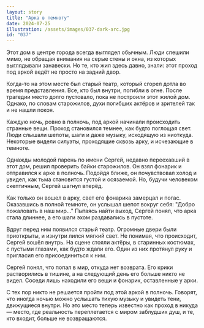 ```yaml
---
layout: story
title: "Арка в темноту"
date: 2024-07-25
illustration: /assets/images/037-dark-arc.jpg
id: "037"
---
```


Этот дом в центре города всегда выглядел обычным. Люди спешили мимо, не обращая внимания на серые стены и окна, из которых выглядывали занавески. Но те, кто жил здесь давно, знали: этот проход под аркой ведёт не просто на задний двор.

Когда-то на этом месте был старый театр, который сгорел дотла во время представления. Все, кто был внутри, погибли в огне. После трагедии место долго пустовало, пока не построили этот жилой дом. Однако, по словам старожилов, духи погибших актёров и зрителей так и не нашли покоя.

Каждую ночь, ровно в полночь, под аркой начинали происходить странные вещи. Проход становился темнее, как будто поглощая свет. Люди слышали шепоты, шаги и даже музыку, исходящую из ниоткуда. Некоторые видели силуэты, проходящие сквозь арку, и исчезающие в темноте.

Однажды молодой парень по имени Сергей, недавно переехавший в этот дом, решил проверить байки старожилов. Он взял фонарик и отправился к арке в полночь. Подойдя ближе, он почувствовал холод и увидел, как тьма становится густой и осязаемой. Но, будучи человеком скептичным, Сергей шагнул вперёд.

Как только он вошел в арку, свет его фонарика замерцал и погас. Оказавшись в полной темноте, он услышал шепот вокруг себя: "Добро пожаловать в наш мир..." Пытаясь найти выход, Сергей понял, что арка стала длиннее, а его шаги эхом раздавались в пустоте.

Вдруг перед ним появился старый театр. Огромные двери были приоткрыты, и изнутри лился мягкий свет. Не понимая, что происходит, Сергей вошёл внутрь. На сцене стояли актёры, в старинных костюмах, с пустыми глазами, как будто ждали его. Один из них протянул руку и пригласил его присоединиться к ним.

Сергей понял, что попал в мир, откуда нет возврата. Его крики растворились в тишине, а на следующий день его больше никто не видел. Соседи лишь находили его вещи и фонарик, оставленные у арки.

С тех пор никто не решается пройти под этой аркой в полночь. Говорят, что иногда ночью можно услышать тихую музыку и увидеть тени, движущиеся внутри. Но это место теперь известно как проход в никуда — место, где реальность переплетается с миром заблудших душ, и те, кто входит, больше не возвращаются.